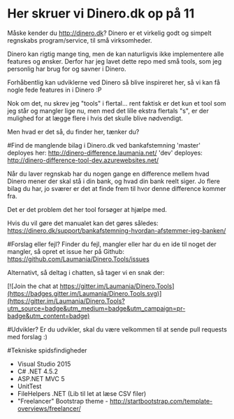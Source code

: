 # Her skruer vi Dinero.dk op på 11
Måske kender du http://dinero.dk?
Dinero er et virkelig godt og simpelt regnskabs program/service, til små virksomheder.

Dinero kan rigtig mange ting, men de kan naturligvis ikke implementere alle features og ønsker. Derfor har jeg lavet dette repo med små tools, som jeg personlig har brug for og savner i Dinero. 

Forhåbentlig kan udviklerne ved Dinero så blive inspireret her, så vi kan få nogle fede features in i Dinero :P

Nok om det, nu skrev jeg "tools" i flertal... rent faktisk er det kun et tool som jeg står og mangler lige nu, men med det lille ekstra flertals "s", er der mulighed for at lægge flere i hvis det skulle blive nødvendigt.

Men hvad er det så, du finder her, tænker du?

#Find de manglende bilag i Dinero.dk ved bankafstemning
'master' deployes her: http://dinero-difference.laumania.net/
'dev' deployes: http://dinero-difference-tool-dev.azurewebsites.net/

Når du laver regnskab har du nogen gange en difference mellem hvad Dinero mener der skal stå i din bank, og hvad din bank reelt siger. Jo flere bilag du har, jo sværer er det at finde frem til hvor denne difference kommer fra.

Det er det problem det her tool forsøger at hjælpe med.

Hvis du vil gøre det manualet kan det gøres således:
https://dinero.dk/support/bankafstemning-hvordan-afstemmer-jeg-banken/

#Forslag eller fejl?
Finder du fejl, mangler eller har du en ide til noget der mangler, så opret et issue her på Github:
https://github.com/Laumania/Dinero.Tools/issues

Alternativt, så deltag i chatten, så tager vi en snak der:

[![Join the chat at https://gitter.im/Laumania/Dinero.Tools](https://badges.gitter.im/Laumania/Dinero.Tools.svg)](https://gitter.im/Laumania/Dinero.Tools?utm_source=badge&utm_medium=badge&utm_campaign=pr-badge&utm_content=badge)

#Udvikler?
Er du udvikler, skal du være velkommen til at sende pull requests med forslag :)

#Tekniske spidsfindigheder
- Visual Studio 2015
- C# .NET 4.5.2
- ASP.NET MVC 5
- UnitTest
- FileHelpers .NET (Lib til let at læse CSV filer)
- "Freelancer" Bootstrap theme - http://startbootstrap.com/template-overviews/freelancer/
